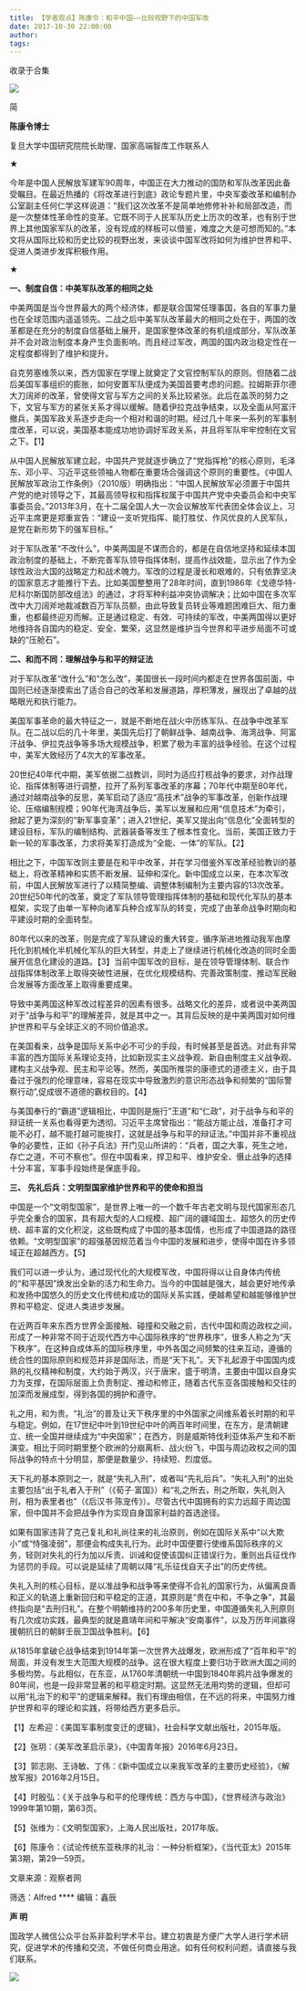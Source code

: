```yaml
---
title: 【学者观点】陈康令：和平中国——比较视野下的中国军改
date: 2017-10-30 22:00:00
author: 
tags: 
---
```



收录于合集

![](/images/3952/2.gif)

  

  

简

 **陈康令博士**

复旦大学中国研究院院长助理、国家高端智库工作联系人

  

★

今年是中国人民解放军建军90周年，中国正在大力推动的国防和军队改革因此备受瞩目。在最近热播的《将改革进行到底》政论专题片里，中央军委改革和编制办公室副主任何仁学这样说道：“我们这次改革不是简单地修修补补和局部改造，而是一次整体性革命性的变革。它既不同于人民军队历史上历次的改革，也有别于世界上其他国家军队的改革，没有现成的样板可以借鉴，难度之大是可想而知的。”本文将从国际比较和历史比较的视野出发，来谈谈中国军改将如何为维护世界和平、促进人类进步发挥积极作用。

★

 **一、制度自信：中美军队改革的相同之处**

中美两国是当今世界最大的两个经济体，都是联合国常任理事国，各自的军事力量也在全球范围内遥遥领先。二战之后中美军队改革最大的相同之处在于，两国的改革都是在充分的制度自信基础上展开，是国家整体改革的有机组成部分，军队改革并不会对政治制度本身产生负面影响。而且经过军改，两国的国内政治稳定性在一定程度都得到了维护和提升。

自克劳塞维茨以来，西方国家在学理上就奠定了文官控制军队的原则。但随着二战后美国军事组织的膨胀，如何安置军队便成为美国首要考虑的问题。拉姆斯菲尔德大刀阔斧的改革，曾使得文官与军方之间的关系比较紧张。此后在盖茨的努力之下，文官与军方的紧张关系才得以缓解。随着伊拉克战争结束，以及全面从阿富汗撤兵，美国军政关系逐步走向一个相对和谐的时期。经过几十年来一系列的军事制度改革，可以说，美国基本能成功地协调好军政关系，并且将军队牢牢控制在文官之下。【1】

从中国人民解放军建立起，中国共产党就逐步确立了“党指挥枪”的核心原则，毛泽东、邓小平、习近平这些领袖人物都在重要场合强调这个原则的重要性。《中国人民解放军政治工作条例》（2010版）明确指出：“中国人民解放军必须置于中国共产党的绝对领导之下，其最高领导权和指挥权属于中国共产党中央委员会和中央军事委员会。”2013年3月，在十二届全国人大一次会议解放军代表团全体会议上，习近平主席更是郑重宣告：“建设一支听党指挥、能打胜仗、作风优良的人民军队，是党在新形势下的强军目标。”

对于军队改革“不改什么”，中美两国是不谋而合的，都是在自信地坚持和延续本国政治制度的基础上，不断完善军队领导指挥体制，提高作战效能，显示出了作为全球性政治大国的战略定力和战术魄力。军改的过程是漫长和艰难的，只有依靠坚决的国家意志才能推行下去。比如美国整整用了28年时间，直到1986年《戈德华特-
尼科尔斯国防部改组法》的通过，才将军种利益冲突协调解决；比如中国在多次军改中大刀阔斧地裁减数百万军队员额，由此导致复员转业等难题困难巨大、阻力重重，也都最终迎刃而解。正是通过稳定、有效、可持续的军改，中美两国得以更好地维持各自国内的稳定、安全、繁荣，这显然是维护当今世界和平进步局面不可或缺的“压舱石”。

 **二、和而不同：理解战争与和平的辩证法**  

对于军队改革“改什么”和“怎么改”，美国很长一段时间内都走在世界各国前面，中国则已经逐渐摸索出了适合自己的改革和发展道路，厚积薄发，展现出了卓越的战略眼光和执行能力。

美国军事革命的最大特征之一，就是不断地在战火中历练军队、在战争中改革军队。在二战以后的几十年里，美国先后打了朝鲜战争、越南战争、海湾战争、阿富汗战争、伊拉克战争等多场大规模战争，积累了极为丰富的战争经验。在这个过程中，美军大致经历了4次大的军事改革。

20世纪40年代中期，美军依据二战教训，同时为适应打核战争的要求，对作战理论、指挥体制等进行调整，拉开了系列军事改革的序幕；70年代中期至80年代，通过对越南战争的反思，美军启动了适应“高技术”战争的军事改革，创新作战理论、压缩编制规模；90年代海湾战争后，美军以发展和应用“信息技术”为牵引，掀起了更为深刻的“新军事变革”；进入21世纪，美军又提出向“信息化”全面转型的建设目标，军队的编制结构、武器装备等发生了根本性变化。当前，美国正致力于新一轮的军事改革，力求将美军打造成为“全能、一体”的军队。【2】

相比之下，中国军改则主要是在和平中改革，并在学习借鉴外军改革经验教训的基础上，将改革精神和实质不断发展、延伸和深化。新中国成立以来，在本次军改前，中国人民解放军进行了以精简整编、调整体制编制为主要内容的13次改革。20世纪50年代的改革，奠定了军队领导管理指挥体制的基础和现代化军队的基本框架，实现了由单一军种向诸军兵种合成军队的转变，完成了由革命战争时期向和平建设时期的全面转型。

80年代以来的改革，则是完成了军队建设的重大转变，循序渐进地推动我军由摩托化到机械化半机械化军队的巨大转型，并走上了继续进行机械化改造的同时全面展开信息化建设的道路。【3】当前中国军改的目标，是在领导管理体制、联合作战指挥体制改革上取得突破性进展，在优化规模结构、完善政策制度、推动军民融合发展等方面改革上取得重要成果。

导致中美两国这种军改过程差异的因素有很多。战略文化的差异，或者说中美两国对于“战争与和平”的理解差异，就是其中之一。其背后反映的是中美两国对如何维护世界和平与全球正义的不同价值追求。

在美国看来，战争是国际关系中必不可少的手段，有时候甚至是首选。对此有非常丰富的西方国际关系理论支持，比如新现实主义战争观、新自由制度主义战争观、建构主义战争观、民主和平论等。然而，美国所推崇的康德式的道德主义，由于具备过于强烈的伦理意味，容易在现实中导致激烈的意识形态战争和频繁的“国际警察行动”,促成很不道德的霸权目的。【4】

与美国奉行的“霸道”逻辑相比，中国则是施行“王道”和“仁政”，对于战争与和平的辩证统一关系也看得更为透彻。习近平主席曾指出：“能战方能止战，准备打才可能不必打，越不能打越可能挨打，这就是战争与和平的辩证法。”中国并非不重视战争的必要性，正如《孙子兵法》开门见山所讲的：“兵者，国之大事，死生之地，存亡之道，不可不察也”。但在中国看来，捍卫和平、维护安全、慑止战争的选择十分丰富，军事手段始终是保底手段。

 **三、** **先礼后兵：文明型国家维护世界和平的使命和担当**

中国是一个“文明型国家”，是世界上唯一的一个数千年古老文明与现代国家形态几乎完全重合的国家，具有超大型的人口规模、超广阔的疆域国土、超悠久的历史传统、超丰富的文化积淀，这些既构成了中国的基本国情，也形成了中国道路的路径依赖。“文明型国家”的超强基因规范着当今中国的发展和进步，使得中国在许多领域正在超越西方。【5】

我们可以进一步认为，通过现代化的大规模军改，中国将得以让自身体内传统的“和平基因”焕发出全新的活力和生命力。当今的中国越是强大，越会更好地传承和发扬中国悠久的历史文化传统和成功的国际关系实践，便越希望和越能够维护世界和平稳定、促进人类进步发展。

在近两百年来东西方世界全面接触、碰撞和交融之前，古代中国和周边政权之间，形成了一种非常不同于近现代西方中心国际秩序的“世界秩序”，很多人称之为“天下秩序”。在这种自成体系的国际秩序里，中外各国之间频繁的往来互动，遵循的统合性的国际原则和规范并非是国际法，而是“天下礼”。天下礼起源于中国国内成熟的礼仪精神和制度，大约始于两汉，兴于唐宋，盛于明清，主要由中国以自身实力为支撑，在国际层面上负责制定、推动和修正，随着古代东亚各国接触和交往的加深而发展成型，得到各国的拥护和遵守。

礼之用，和为贵。“礼治”的普及让天下秩序里的中外国家之间维系着长时期的和平与稳定。例如，在17世纪中叶到19世纪中叶的两百年时间里，在东方，是清朝建立、统一全国并继续成为“中央国家”；在西方，则是威斯特伐利亚体系产生和不断演变。相比于同时期里整个欧洲的分崩离析、战火纷飞，中国与周边政权之间的国际战争的特点十分明显，那便是数量少、持续短、烈度低。

天下礼的基本原则之一，就是“失礼入刑”，或者叫“先礼后兵”。“失礼入刑”的出处主要包括“出于礼者入于刑”（《荀子·富国》）和“礼之所去，刑之所取，失礼则入刑，相为表里者也”（《后汉书·陈宠传》）。尽管古代中国拥有的实力远超于周边国家，但中国并不会把战争作为实现自身国家利益的首选途径。

如果有国家违背了克己复礼和礼尚往来的礼治原则，例如在国际关系中“以大欺小”或“恃强凌弱”，那便会构成失礼行为。此时中国便要行使维系国际秩序的义务，轻则对失礼的行为加以斥责、训诫和促使该国纠正错误行为，重则出兵征伐作为惩罚的手段。可以说是延续了周朝以降“礼乐征伐自天子出”的历史传统。

失礼入刑的核心目标，是以准战争和战争等来使得不合礼的国家行为，从偏离良善和正义的轨道上重新回归和平稳定的正道，其原则是“贵在中和，不争之争”，其最终指向是“去刑归礼”。在整个明朝维持的200多年历史里，中国遵循失礼入刑原则有几次成功实践，最典型的就是嘉靖年间和平解决“安南事件”，以及万历年间赢得援朝抗日的朝鲜壬辰卫国战争胜利。【6】

从1815年拿破仑战争结束到1914年第一次世界大战爆发，欧洲形成了“百年和平”的局面，并没有发生大范围大规模的战争。这在很大程度上要归功于欧洲大国之间的多极均势。与此相似，在东亚，从1760年清朝统一中国到1840年鸦片战争爆发的80年间，也是一段非常显著的和平稳定时期。这显然无法用均势的逻辑，但却可以用“礼治下的和平”的逻辑来解释。我们有理由相信，在不远的将来，中国努力维护世界和平的理论和实践，将带给西方更多启示。

【1】左希迎：《美国军事制度变迁的逻辑》，社会科学文献出版社，2015年版。

【2】张玥：《美军改革启示录》，《中国青年报》2016年6月23日。

【3】郭志刚、王诗敏、丁伟：《新中国成立以来我军改革的主要历史经验》，《解放军报》2016年2月15日。

【4】时殷弘：《关于战争与和平的伦理传统：西方与中国》，《世界经济与政治》1999年第10期，第63页。

【5】张维为：《文明型国家》，上海人民出版社，2017年版。

【6】陈康令：《试论传统东亚秩序的礼治：一种分析框架》，《当代亚太》2015年第3期，第29—59页。

  

文章来源：观察者网

筛选：Alfred **** 编辑：鑫辰

  

 **声 明**

国政学人微信公众平台系非盈利学术平台。建立初衷是方便广大学人进行学术研究，促进学术的传播和交流，不做任何商业用途。如有任何权利问题，请直接与我们联系。

![](/images/3952/3.gif)

  

  

